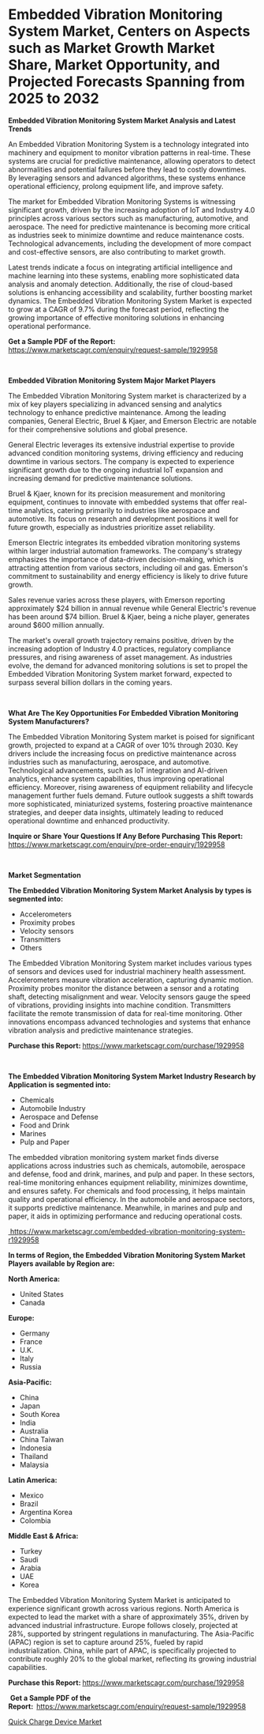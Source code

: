 <p><h1>Embedded Vibration Monitoring System Market, Centers on Aspects such as Market Growth Market Share, Market Opportunity, and Projected Forecasts Spanning from 2025 to 2032</h1></p><p><strong>Embedded Vibration Monitoring System Market Analysis and Latest Trends</strong></p>
<p><p>An Embedded Vibration Monitoring System is a technology integrated into machinery and equipment to monitor vibration patterns in real-time. These systems are crucial for predictive maintenance, allowing operators to detect abnormalities and potential failures before they lead to costly downtimes. By leveraging sensors and advanced algorithms, these systems enhance operational efficiency, prolong equipment life, and improve safety.</p><p>The market for Embedded Vibration Monitoring Systems is witnessing significant growth, driven by the increasing adoption of IoT and Industry 4.0 principles across various sectors such as manufacturing, automotive, and aerospace. The need for predictive maintenance is becoming more critical as industries seek to minimize downtime and reduce maintenance costs. Technological advancements, including the development of more compact and cost-effective sensors, are also contributing to market growth.</p><p>Latest trends indicate a focus on integrating artificial intelligence and machine learning into these systems, enabling more sophisticated data analysis and anomaly detection. Additionally, the rise of cloud-based solutions is enhancing accessibility and scalability, further boosting market dynamics. The Embedded Vibration Monitoring System Market is expected to grow at a CAGR of 9.7% during the forecast period, reflecting the growing importance of effective monitoring solutions in enhancing operational performance.</p></p>
<p><strong>Get a Sample PDF of the Report:&nbsp;</strong> <a href="https://www.marketscagr.com/enquiry/request-sample/1929958?utm_campaign=2483&utm_medium=2&utm_source=Github&utm_content=ia&utm_term=29032025&utm_id=embedded-vibration-monitoring-system">https://www.marketscagr.com/enquiry/request-sample/1929958</a></p>
<p>&nbsp;</p>
<p><strong>Embedded Vibration Monitoring System Major Market Players</strong></p>
<p><p>The Embedded Vibration Monitoring System market is characterized by a mix of key players specializing in advanced sensing and analytics technology to enhance predictive maintenance. Among the leading companies, General Electric, Bruel & Kjaer, and Emerson Electric are notable for their comprehensive solutions and global presence. </p><p>General Electric leverages its extensive industrial expertise to provide advanced condition monitoring systems, driving efficiency and reducing downtime in various sectors. The company is expected to experience significant growth due to the ongoing industrial IoT expansion and increasing demand for predictive maintenance solutions.</p><p>Bruel & Kjaer, known for its precision measurement and monitoring equipment, continues to innovate with embedded systems that offer real-time analytics, catering primarily to industries like aerospace and automotive. Its focus on research and development positions it well for future growth, especially as industries prioritize asset reliability.</p><p>Emerson Electric integrates its embedded vibration monitoring systems within larger industrial automation frameworks. The company's strategy emphasizes the importance of data-driven decision-making, which is attracting attention from various sectors, including oil and gas. Emerson's commitment to sustainability and energy efficiency is likely to drive future growth.</p><p>Sales revenue varies across these players, with Emerson reporting approximately $24 billion in annual revenue while General Electric's revenue has been around $74 billion. Bruel & Kjaer, being a niche player, generates around $600 million annually.</p><p>The market's overall growth trajectory remains positive, driven by the increasing adoption of Industry 4.0 practices, regulatory compliance pressures, and rising awareness of asset management. As industries evolve, the demand for advanced monitoring solutions is set to propel the Embedded Vibration Monitoring System market forward, expected to surpass several billion dollars in the coming years.</p></p>
<p>&nbsp;</p>
<p><strong>What Are The Key Opportunities For Embedded Vibration Monitoring System Manufacturers?</strong></p>
<p><p>The Embedded Vibration Monitoring System market is poised for significant growth, projected to expand at a CAGR of over 10% through 2030. Key drivers include the increasing focus on predictive maintenance across industries such as manufacturing, aerospace, and automotive. Technological advancements, such as IoT integration and AI-driven analytics, enhance system capabilities, thus improving operational efficiency. Moreover, rising awareness of equipment reliability and lifecycle management further fuels demand. Future outlook suggests a shift towards more sophisticated, miniaturized systems, fostering proactive maintenance strategies, and deeper data insights, ultimately leading to reduced operational downtime and enhanced productivity.</p></p>
<p><strong>Inquire or Share Your Questions If Any Before Purchasing This Report:</strong> <a href="https://www.marketscagr.com/enquiry/pre-order-enquiry/1929958?utm_campaign=2483&utm_medium=2&utm_source=Github&utm_content=ia&utm_term=29032025&utm_id=embedded-vibration-monitoring-system">https://www.marketscagr.com/enquiry/pre-order-enquiry/1929958</a></p>
<p>&nbsp;</p>
<p><strong>Market Segmentation</strong></p>
<p><strong>The Embedded Vibration Monitoring System Market Analysis by types is segmented into:</strong></p>
<p><ul><li>Accelerometers</li><li>Proximity probes</li><li>Velocity sensors</li><li>Transmitters</li><li>Others</li></ul></p>
<p><p>The Embedded Vibration Monitoring System market includes various types of sensors and devices used for industrial machinery health assessment. Accelerometers measure vibration acceleration, capturing dynamic motion. Proximity probes monitor the distance between a sensor and a rotating shaft, detecting misalignment and wear. Velocity sensors gauge the speed of vibrations, providing insights into machine condition. Transmitters facilitate the remote transmission of data for real-time monitoring. Other innovations encompass advanced technologies and systems that enhance vibration analysis and predictive maintenance strategies.</p></p>
<p><strong>Purchase this Report:&nbsp;</strong><a href="https://www.marketscagr.com/purchase/1929958?utm_campaign=2483&utm_medium=2&utm_source=Github&utm_content=ia&utm_term=29032025&utm_id=embedded-vibration-monitoring-system">https://www.marketscagr.com/purchase/1929958</a></p>
<p>&nbsp;</p>
<p><strong>The Embedded Vibration Monitoring System Market Industry Research by Application is segmented into:</strong></p>
<p><ul><li>Chemicals</li><li>Automobile Industry</li><li>Aerospace and Defense</li><li>Food and Drink</li><li>Marines</li><li>Pulp and Paper</li></ul></p>
<p><p>The embedded vibration monitoring system market finds diverse applications across industries such as chemicals, automobile, aerospace and defense, food and drink, marines, and pulp and paper. In these sectors, real-time monitoring enhances equipment reliability, minimizes downtime, and ensures safety. For chemicals and food processing, it helps maintain quality and operational efficiency. In the automobile and aerospace sectors, it supports predictive maintenance. Meanwhile, in marines and pulp and paper, it aids in optimizing performance and reducing operational costs.</p></p>
<p><a href="https://www.marketscagr.com/embedded-vibration-monitoring-system-r1929958?utm_campaign=2483&utm_medium=2&utm_source=Github&utm_content=ia&utm_term=29032025&utm_id=embedded-vibration-monitoring-system">&nbsp;https://www.marketscagr.com/embedded-vibration-monitoring-system-r1929958</a></p>
<p><strong>In terms of Region, the Embedded Vibration Monitoring System Market Players available by Region are:</strong></p>
<p>
    <p> <strong> North America: </strong>
        <ul>
            <li>United States</li>
            <li>Canada</li>
        </ul>
        </p> 
    <p> <strong> Europe: </strong>
        <ul>
            <li>Germany</li>
            <li>France</li>
            <li>U.K.</li>
            <li>Italy</li>
            <li>Russia</li>
        </ul>
        </p> 
    <p> <strong> Asia-Pacific: </strong>
        <ul>
            <li>China</li>
            <li>Japan</li>
            <li>South Korea</li>
            <li>India</li>
            <li>Australia</li>
            <li>China Taiwan</li>
            <li>Indonesia</li>
            <li>Thailand</li>
            <li>Malaysia</li>
        </ul>
        </p> 
    <p> <strong> Latin America: </strong>
        <ul>
            <li>Mexico</li>
            <li>Brazil</li>
            <li>Argentina Korea</li>
            <li>Colombia</li>
        </ul>
        </p> 
    <p> <strong> Middle East & Africa: </strong>
        <ul>
            <li>Turkey</li>
            <li>Saudi</li>
            <li>Arabia</li>
            <li>UAE</li>
            <li>Korea</li>
        </ul>
    </p>
    </p>
<p><p>The Embedded Vibration Monitoring System Market is anticipated to experience significant growth across various regions. North America is expected to lead the market with a share of approximately 35%, driven by advanced industrial infrastructure. Europe follows closely, projected at 28%, supported by stringent regulations in manufacturing. The Asia-Pacific (APAC) region is set to capture around 25%, fueled by rapid industrialization. China, while part of APAC, is specifically projected to contribute roughly 20% to the global market, reflecting its growing industrial capabilities.</p></p>
<p><strong>Purchase this Report: </strong><a href="https://www.marketscagr.com/purchase/1929958?utm_campaign=2483&utm_medium=2&utm_source=Github&utm_content=ia&utm_term=29032025&utm_id=embedded-vibration-monitoring-system">https://www.marketscagr.com/purchase/1929958</a></p>
<p>&nbsp;<strong>Get a Sample PDF of the Report:&nbsp;&nbsp;</strong><a href="https://www.marketscagr.com/enquiry/request-sample/1929958?utm_campaign=2483&utm_medium=2&utm_source=Github&utm_content=ia&utm_term=29032025&utm_id=embedded-vibration-monitoring-system">https://www.marketscagr.com/enquiry/request-sample/1929958</a></p>
<p><strong></strong></p>
<p><p><a href="https://github.com/ParvinKhatun77/Market-Research-Report-List-2/blob/main/quick-charge-device-market.md?utm_campaign=2483&utm_medium=2&utm_source=Github&utm_content=ia&utm_term=29032025&utm_id=embedded-vibration-monitoring-system">Quick Charge Device Market</a></p></p>